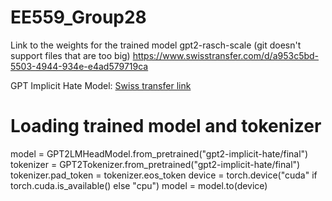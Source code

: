 # EE559_Group28

Link to the weights for the trained model gpt2-rasch-scale (git doesn't support files that are too big)
https://www.swisstransfer.com/d/a953c5bd-5503-4944-934e-e4ad579719ca


GPT Implicit Hate Model:
[Swiss transfer link](https://www.swisstransfer.com/d/3fe1c998-f216-4dfa-8759-ac2dbf9b2236)

# Loading trained model and tokenizer 
model = GPT2LMHeadModel.from_pretrained("gpt2-implicit-hate/final")
tokenizer = GPT2Tokenizer.from_pretrained("gpt2-implicit-hate/final")
tokenizer.pad_token = tokenizer.eos_token
device = torch.device("cuda" if torch.cuda.is_available() else "cpu")
model = model.to(device)
